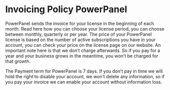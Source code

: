# Invoicing Policy PowerPanel

PowerPanel sends the invoice for your license in the beginning of each month. Read here how you can choose your license period, you can choose between monthly, quarterly or per year.
The price of your PowerPanel license is based on the number of active subscriptions you have in your account, you can check your price on the license page on our website. 
An important note here is that we don’t charge afterwards. So if you pay for a year and your business grows in the meantime, you won’t be charged for that growth.

The Payment term for PowerPanel is 7 days. 
If you don’t pay in time we will hold the right to disable your account, we won’t delete any information, so if you pay your invoice we can enable your account without information loss.
